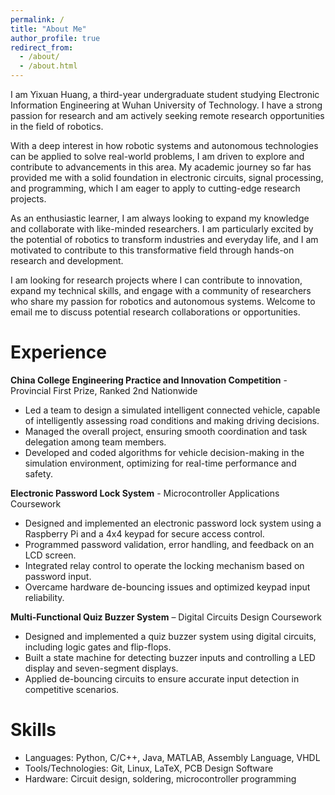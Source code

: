 ```yaml
---
permalink: /
title: "About Me"
author_profile: true
redirect_from: 
  - /about/
  - /about.html
---
```


I am Yixuan Huang, a third-year undergraduate student studying Electronic Information Engineering at Wuhan University of Technology. I have a strong passion for research and am actively seeking remote research opportunities in the field of robotics.

With a deep interest in how robotic systems and autonomous technologies can be applied to solve real-world problems, I am driven to explore and contribute to advancements in this area. My academic journey so far has provided me with a solid foundation in electronic circuits, signal processing, and programming, which I am eager to apply to cutting-edge research projects.

As an enthusiastic learner, I am always looking to expand my knowledge and collaborate with like-minded researchers. I am particularly excited by the potential of robotics to transform industries and everyday life, and I am motivated to contribute to this transformative field through hands-on research and development.

I am looking for research projects where I can contribute to innovation, expand my technical skills, and engage with a community of researchers who share my passion for robotics and autonomous systems. Welcome to  email me to discuss potential research collaborations or opportunities.

# Experience

**China College Engineering Practice and Innovation Competition** - Provincial First Prize, Ranked 2nd Nationwide

- Led a team to design a simulated intelligent connected vehicle, capable of intelligently assessing road conditions and making driving decisions.
- Managed the overall project, ensuring smooth coordination and task delegation among team members.
- Developed and coded algorithms for vehicle decision-making in the simulation environment, optimizing for real-time performance and safety.

**Electronic Password Lock System** - Microcontroller Applications Coursework

- Designed and implemented an electronic password lock system using a Raspberry Pi and a 4x4 keypad for secure access control.
- Programmed password validation, error handling, and feedback on an LCD screen.
- Integrated relay control to operate the locking mechanism based on password input.
- Overcame hardware de-bouncing issues and optimized keypad input reliability.

**Multi-Functional Quiz Buzzer System** – Digital Circuits Design Coursework

- Designed and implemented a quiz buzzer system using digital circuits, including logic gates and flip-flops.
- Built a state machine for detecting buzzer inputs and controlling a LED display and seven-segment displays.
- Applied de-bouncing circuits to ensure accurate input detection in competitive scenarios.

# Skills

- Languages: Python, C/C++, Java, MATLAB, Assembly Language, VHDL
- Tools/Technologies: Git, Linux, LaTeX, PCB Design Software
- Hardware: Circuit design, soldering, microcontroller programming

<script type="text/javascript" id="mapmyvisitors" src="//mapmyvisitors.com/map.js?d=7aJXkocIyrHxDcJw_FpnG0vWOnRLRzapsbRMdMYhxos&cl=ffffff&w=a"></script>